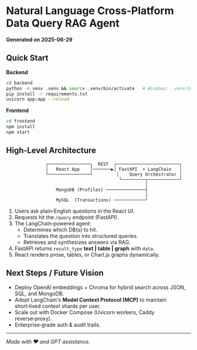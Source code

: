# Natural Language Cross‑Platform Data Query RAG Agent

**Generated on 2025-06-29**

## Quick Start

**Backend**

```bash
cd backend
python -m venv .venv && source .venv/bin/activate   # Windows: .venv\Scripts\activate
pip install -r requirements.txt
uvicorn app:app --reload
```

**Frontend**

```bash
cd frontend
npm install
npm start
```

## High‑Level Architecture

```
               ┌────────────────┐  REST  ┌────────────────────────┐
               │   React App    │───────▶│ FastAPI  + LangChain   │
               └────────────────┘         │    Query Orchestrator │
                                           └─────────┬────────────┘
                                                     │
                   MongoDB (Profiles) ───────────────┤
                                                     │
                   MySQL  (Transactions) ────────────┘
```

1. Users ask plain‑English questions in the React UI.
2. Requests hit the `/query` endpoint (FastAPI).
3. The LangChain‑powered agent:
   - Determines which DB(s) to hit.
   - Translates the question into structured queries.
   - Retrieves and synthesizes answers via RAG.
4. FastAPI returns `result_type` **text | table | graph** with `data`.
5. React renders prose, tables, or Chart.js graphs dynamically.

## Next Steps / Future Vision

* Deploy OpenAI embeddings + Chroma for hybrid search across JSON, SQL, and MongoDB.
* Adopt LangChain's **Model Context Protocol (MCP)** to maintain short‑lived context shards per user.
* Scale out with Docker Compose (Uvicorn workers, Caddy reverse‑proxy).
* Enterprise‑grade auth & audit trails.

---

_Made with ❤️ and GPT assistance._

